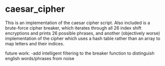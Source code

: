 # caesar_cipher

This is an implementation of the caesar cipher script. Also included is a brute-force cipher breaker, which iterates through all 26 index shift encryptions and prints 26 possible phrases, and another (objectively worse) implementation of the cipher which uses a hash table rather than an array to map letters and their indices. 

future work:
-add intelligent filtering to the breaker function to distinguish english words/phrases from noise
